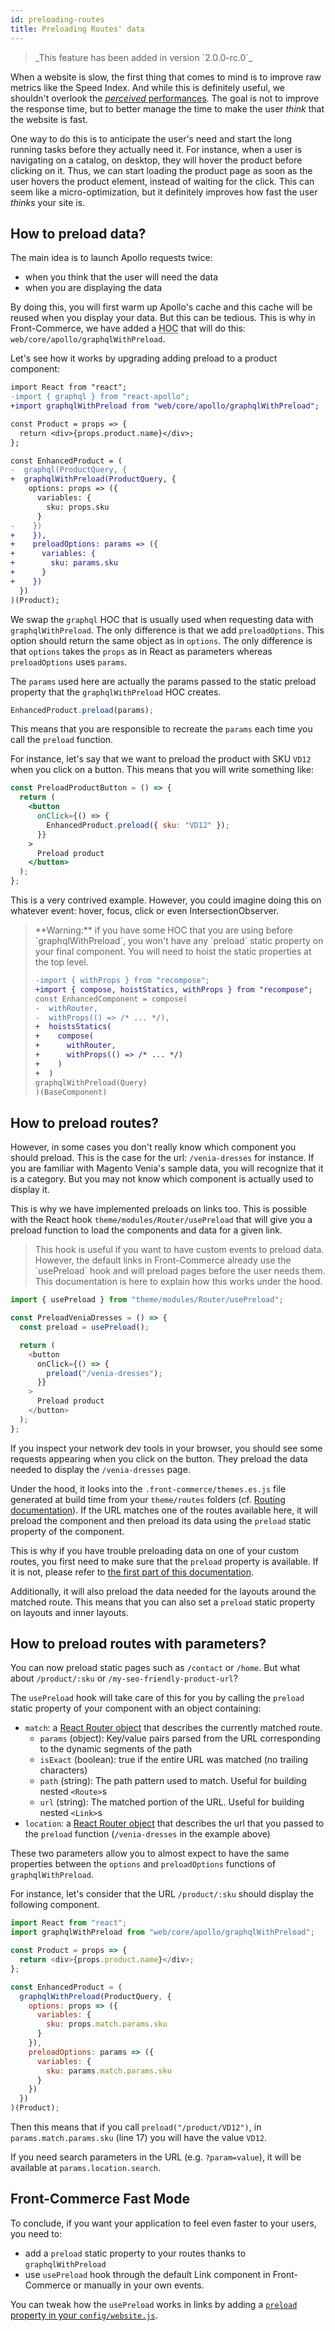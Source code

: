 ```yaml
---
id: preloading-routes
title: Preloading Routes' data
---
```


<blockquote class="feature--new">
  _This feature has been added in version `2.0.0-rc.0`_
</blockquote>

When a website is slow, the first thing that comes to mind is to improve raw metrics like the Speed Index. And while this is definitely useful, we shouldn't overlook the [_perceived_ performances](https://blog.teamtreehouse.com/perceived-performance). The goal is not to improve the response time, but to better manage the time to make the user _think_ that the website is fast.

One way to do this is to anticipate the user's need and start the long running tasks before they actually need it. For instance, when a user is navigating on a catalog, on desktop, they will hover the product before clicking on it. Thus, we can start loading the product page as soon as the user hovers the product element, instead of waiting for the click. This can seem like a micro-optimization, but it definitely improves how fast the user _thinks_ your site is.

## How to preload data?

The main idea is to launch Apollo requests twice:

- when you think that the user will need the data
- when you are displaying the data

By doing this, you will first warm up Apollo's cache and this cache will be reused when you display your data. But this can be tedious. This is why in Front-Commerce, we have added a <abbr title="Higher Order Component">HOC</abbr> that will do this: `web/core/apollo/graphqlWithPreload`.

Let's see how it works by upgrading adding preload to a product component:

```diff
import React from "react";
-import { graphql } from "react-apollo";
+import graphqlWithPreload from "web/core/apollo/graphqlWithPreload";

const Product = props => {
  return <div>{props.product.name}</div>;
};

const EnhancedProduct = (
-  graphql(ProductQuery, {
+  graphqlWithPreload(ProductQuery, {
    options: props => ({
      variables: {
        sku: props.sku
      }
-    })
+    }),
+    preloadOptions: params => ({
+      variables: {
+        sku: params.sku
+      }
+    })
  })
)(Product);
```

We swap the `graphql` HOC that is usually used when requesting data with `graphqlWithPreload`. The only difference is that we add `preloadOptions`. This option should return the same object as in `options`. The only difference is that `options` takes the `props` as in React as parameters whereas `preloadOptions` uses `params`.

The `params` used here are actually the params passed to the static preload property that the `graphqlWithPreload` HOC creates.

```js
EnhancedProduct.preload(params);
```

This means that you are responsible to recreate the `params` each time you call the `preload` function.

For instance, let's say that we want to preload the product with SKU `VD12` when you click on a button. This means that you will write something like:

```jsx
const PreloadProductButton = () => {
  return (
    <button
      onClick={() => {
        EnhancedProduct.preload({ sku: "VD12" });
      }}
    >
      Preload product
    </button>
  );
};
```

This is a very contrived example. However, you could imagine doing this on whatever event: hover, focus, click or even IntersectionObserver.

<blockquote class="warning" id="preloading-hoist-static">
  **Warning:** if you have some HOC that you are using before `graphqlWithPreload`, you won't have any `preload` static property on your final component. You will need to hoist the static properties at the top level.

  ```diff
-import { withProps } from "recompose";
+import { compose, hoistStatics, withProps } from "recompose";
const EnhancedComponent = compose(
-  withRouter,
-  withProps(() => /* ... */),
+  hoistsStatics(
+    compose(
+      withRouter,
+      withProps(() => /* ... */)
+    )
+  )
  graphqlWithPreload(Query)
)(BaseComponent)
  ```
</blockquote>

## How to preload routes?

However, in some cases you don't really know which component you should preload. This is the case for the url: `/venia-dresses` for instance. If you are familiar with Magento Venia's sample data, you will recognize that it is a category. But you may not know which component is actually used to display it.

This is why we have implemented preloads on links too. This is possible with the React hook `theme/modules/Router/usePreload` that will give you a preload function to load the components and data for a given link.

<blockquote class="note">
This hook is useful if you want to have custom events to preload data. However, the default links in Front-Commerce already use the `usePreload` hook and will preload pages before the user needs them. This documentation is here to explain how this works under the hood.
</blockquote>

```js
import { usePreload } from "theme/modules/Router/usePreload";

const PreloadVeniaDresses = () => {
  const preload = usePreload();

  return (
    <button
      onClick={() => {
        preload("/venia-dresses");
      }}
    >
      Preload product
    </button>
  );
};
```

If you inspect your network dev tools in your browser, you should see some requests appearing when you click on the button. They preload the data needed to display the `/venia-dresses` page.

Under the hood, it looks into the `.front-commerce/themes.es.js` file generated at build time from your `theme/routes` folders (cf. [Routing documentation](/docs/reference/routing.html)). If the URL matches one of the routes available here, it will preload the component and then preload its data using the `preload` static property of the component.

This is why if you have trouble preloading data on one of your custom routes, you first need to make sure that the `preload` property is available. If it is not, please refer to [the first part of this documentation](#How-to-preload-data).

Additionally, it will also preload the data needed for the layouts around the matched route. This means that you can also set a `preload` static property on layouts and inner layouts.

## How to preload routes with parameters?

You can now preload static pages such as `/contact` or `/home`. But what about `/product/:sku` or `/my-seo-friendly-product-url`?

The `usePreload` hook will take care of this for you by calling the `preload` static property of your component with an object containing:

* `match`: a [React Router object](https://reacttraining.com/react-router/web/api/match) that describes the currently matched route.
    * `params` (object): Key/value pairs parsed from the URL corresponding to the dynamic segments of the path
    * `isExact` (boolean): true if the entire URL was matched (no trailing characters)
    * `path` (string): The path pattern used to match. Useful for building nested `<Route>`s
    * `url` (string): The matched portion of the URL. Useful for building nested `<Link>`s
* `location`: a [React Router object](https://reacttraining.com/react-router/web/api/location) that describes the url that you passed to the `preload` function (`/venia-dresses` in the example above)

These two parameters allow you to almost expect to have the same properties between the `options` and `preloadOptions` functions of `graphqlWithPreload`.

For instance, let's consider that the URL `/product/:sku` should display the following component.

```js
import React from "react";
import graphqlWithPreload from "web/core/apollo/graphqlWithPreload";

const Product = props => {
  return <div>{props.product.name}</div>;
};

const EnhancedProduct = (
  graphqlWithPreload(ProductQuery, {
    options: props => ({
      variables: {
        sku: props.match.params.sku
      }
    }),
    preloadOptions: params => ({
      variables: {
        sku: params.match.params.sku
      }
    })
  })
)(Product);
```

Then this means that if you call `preload("/product/VD12")`, in `params.match.params.sku` (line 17) you will have the value `VD12`.

If you need search parameters in the URL (e.g. `?param=value`), it will be available at `params.location.search`.

## Front-Commerce Fast Mode

To conclude, if you want your application to feel even faster to your users, you need to:
* add a `preload` static property to your routes thanks to `graphqlWithPreload`
* use `usePreload` hook through the default Link component in Front-Commerce or manually in your own events.

You can tweak how the `usePreload` works in links by adding a [`preload` property in your `config/website.js`](/docs/reference/configurations.html#config-website-js).

